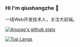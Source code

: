### Hi I'm qiushangzhe 👋

一线Web开发技术人，关注大前端。

[![Anurag's github stats](https://github-readme-stats.vercel.app/api?username=qiushangzhe&theme=dracula)](https://github.com/anuraghazra/github-readme-stats)

[![Top Langs](https://github-readme-stats.vercel.app/api/top-langs/?username=qiushangzhe&layout=compact)](https://github.com/anuraghazra/github-readme-stats)

<!--
**qiushangzhe/qiushangzhe** is a ✨ _special_ ✨ repository because its `README.md` (this file) appears on your GitHub profile.

Here are some ideas to get you started:

- 🔭 I’m currently working on ...
- 🌱 I’m currently learning ...
- 👯 I’m looking to collaborate on ...
- 🤔 I’m looking for help with ...
- 💬 Ask me about ...
- 📫 How to reach me: ...
- 😄 Pronouns: ...
- ⚡ Fun fact: ...
-->




